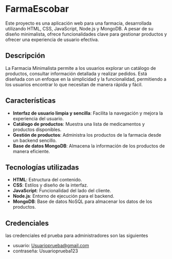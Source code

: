 
# FarmaEscobar

Este proyecto es una aplicación web para una farmacia, desarrollada utilizando HTML, CSS, JavaScript, Node.js y MongoDB. A pesar de su diseño minimalista, ofrece funcionalidades clave para gestionar productos y ofrecer una experiencia de usuario efectiva.  

## Descripción  

La Farmacia Minimalista permite a los usuarios explorar un catálogo de productos, consultar información detallada y realizar pedidos. Está diseñada con un enfoque en la simplicidad y la funcionalidad, permitiendo a los usuarios encontrar lo que necesitan de manera rápida y fácil.  

## Características  

- **Interfaz de usuario limpia y sencilla**: Facilita la navegación y mejora la experiencia del usuario.  
- **Catálogo de productos**: Muestra una lista de medicamentos y productos disponibles.  
- **Gestión de productos**: Administra los productos de la farmacia desde un backend sencillo.  
- **Base de datos MongoDB**: Almacena la información de los productos de manera eficiente.  

## Tecnologías utilizadas  

- **HTML**: Estructura del contenido.  
- **CSS**: Estilos y diseño de la interfaz.  
- **JavaScript**: Funcionalidad del lado del cliente.  
- **Node.js**: Entorno de ejecución para el backend.  
- **MongoDB**: Base de datos NoSQL para almacenar los datos de los productos.  

## Credenciales 
las credenciales ed prueba para administradores son las siguientes

- usuario: Usuarioprueba@gmail.com
- contraseña: Usuarioprueba123
